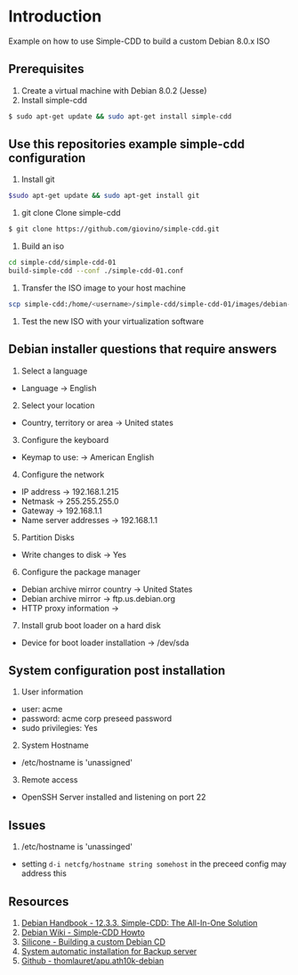 # Introduction

Example on how to use Simple-CDD to build a custom Debian 8.0.x ISO

## Prerequisites

1. Create a virtual machine with Debian 8.0.2 (Jesse)
1. Install simple-cdd

  ```bash
  $ sudo apt-get update && sudo apt-get install simple-cdd
  ```

## Use this repositories example simple-cdd configuration

1. Install git

  ```bash
  $sudo apt-get update && sudo apt-get install git
  ```
1. git clone Clone simple-cdd

  ```bash
  $ git clone https://github.com/giovino/simple-cdd.git
  ```
1. Build an iso

  ```bash
  cd simple-cdd/simple-cdd-01
  build-simple-cdd --conf ./simple-cdd-01.conf
  ```
1. Transfer the ISO image to your host machine

  ```bash
  scp simple-cdd:/home/<username>/simple-cdd/simple-cdd-01/images/debian-8.2-amd64-CD-1.iso .
  ```
1. Test the new ISO with your virtualization software

## Debian installer questions that require answers

1. Select a language
 * Language -> English

2. Select your location
 * Country, territory or area -> United states

3. Configure the keyboard
 * Keymap to use: -> American English
 
4. Configure the network
 * IP address -> 192.168.1.215
 * Netmask -> 255.255.255.0
 * Gateway -> 192.168.1.1
 * Name server addresses -> 192.168.1.1

5. Partition Disks
 * Write changes to disk -> Yes

6. Configure the package manager
 * Debian archive mirror country -> United States
 * Debian archive mirror -> ftp.us.debian.org
 * HTTP proxy information -> <blank>

7. Install grub boot loader on a hard disk
 * Device for boot loader installation -> /dev/sda

## System configuration post installation

1. User information
 * user: acme
 * password: acme corp preseed password
 * sudo privilegies: Yes
 
2. System Hostname
 * /etc/hostname is 'unassigned'
 
3. Remote access
 * OpenSSH Server installed and listening on port 22
 
## Issues

1. /etc/hostname is 'unassinged'
 * setting ```d-i netcfg/hostname string somehost``` in the preceed config may address this

## Resources

1. [Debian Handbook - 12.3.3. Simple-CDD: The All-In-One Solution](https://debian-handbook.info/browse/stable/sect.automated-installation.html)
1. [Debian Wiki - Simple-CDD Howto](https://wiki.debian.org/Simple-CDD/Howto)
1. [Silicone - Building a custom Debian CD](http://silicone.homelinux.org/2013/06/19/building-a-custom-debian-cd/)
1. [System automatic installation for Backup server](http://medspx.fr/projects/backup/preseed/)
1. [Github - thomlauret/apu.ath10k-debian](https://github.com/thomlauret/apu.ath10k-debian)

